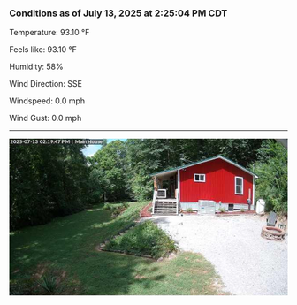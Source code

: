 ### Conditions as of July 13, 2025 at 2:25:04 PM CDT 

Temperature: 93.10 &deg;F

Feels like: 93.10 &deg;F

Humidity: 58%

Wind Direction: SSE

Windspeed: 0.0 mph

Wind Gust: 0.0 mph

---

<img src="./images/latest.jpeg"/>

